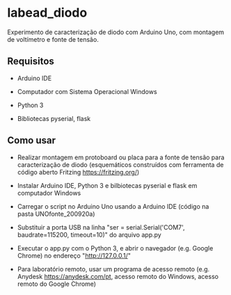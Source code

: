 # labead_diodo
Experimento de caracterização de diodo com Arduino Uno, com montagem de voltímetro e fonte de tensão.

## Requisitos

- Arduino IDE

- Computador com Sistema Operacional Windows

- Python 3

- Bibliotecas pyserial, flask

## Como usar

- Realizar montagem em protoboard ou placa para a fonte de tensão para caracterização de diodo (esquemáticos construídos com ferramenta de código aberto Fritzing <https://fritzing.org/>)

- Instalar Arduino IDE, Python 3 e bilbiotecas pyserial e flask em computador Windows

- Carregar o script no Arduino Uno usando a Arduino IDE (código na pasta UNOfonte_200920a)

- Substituir a porta USB na linha "ser = serial.Serial('COM7', baudrate=115200, timeout=10)" do arquivo app.py

- Executar o app.py com o Python 3, e abrir o navegador (e.g. Google Chrome) no endereço "http://127.0.0.1/"

- Para laboratório remoto, usar um programa de acesso remoto (e.g. Anydesk <https://anydesk.com/pt>, acesso remoto do Windows, acesso remoto do Google Chrome)
